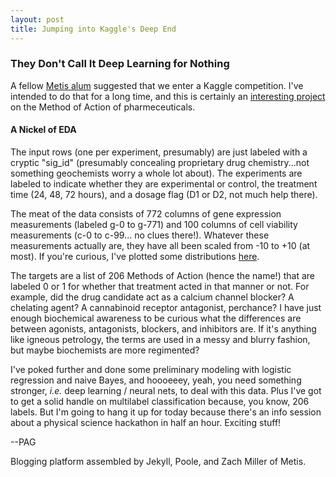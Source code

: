 ```yaml
---
layout: post
title: Jumping into Kaggle's Deep End
---
```


### They Don't Call It Deep Learning for Nothing

A fellow <a href="https://github.com/Oladotun">Metis alum</a> suggested that we enter a Kaggle competition. I've intended to do that for a long time, and this is certainly an <a href="https://www.kaggle.com/c/lish-moa/">interesting project</a> on the Method of Action of pharmeceuticals.

#### A Nickel of EDA

The input rows (one per experiment, presumably) are just labeled with a cryptic "sig_id" (presumably concealing proprietary drug chemistry...not something geochemists worry a whole lot about). The experiments are labeled to indicate whether they are experimental or control, the treatment time (24, 48, 72 hours), and a dosage flag (D1 or D2, not much help there).

The meat of the data consists of 772 columns of gene expression measurements (labeled g-0 to g-771) and 100 columns of cell viability measurements (c-0 to c-99... no clues there!). Whatever these measurements actually are, they have all been scaled from -10 to +10 (at most). If you're curious, I've plotted some distributions <a href="https://github.com/Oladotun/MoaKaggleCompetition/blob/main/pca-log-saga/moa-explore.ipynb">here</a>.

The targets are a list of 206 Methods of Action (hence the name!) that are labeled 0 or 1 for whether that treatment acted in that manner or not. For example, did the drug candidate act as a calcium channel blocker? A chelating agent? A cannabinoid receptor antagonist, perchance? I have just enough biochemical awareness to be curious what the differences are between agonists, antagonists, blockers, and inhibitors are. If it's anything like igneous petrology, the terms are used in a messy and blurry fashion, but maybe biochemists are more regimented?

I've poked further and done some preliminary modeling with logistic regression and naive Bayes, and hoooeeey, yeah, you need something stronger, *i.e.* deep learning / neural nets, to deal with this data. Plus I've got to get a solid handle on multilabel classification because, you know, 206 labels. But I'm going to hang it up for today because there's an info session about a physical science hackathon in half an hour. Exciting stuff!

--PAG

Blogging platform assembled by Jekyll, Poole, and Zach Miller of Metis.

